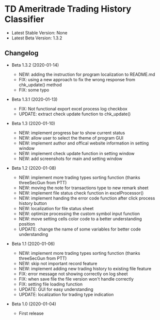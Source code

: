 # TD Ameritrade Trading History Classifier

- Latest Stable Version: None
- Latest Beta Version: 1.3.2

## Changelog

* Beta 1.3.2 (2020-01-14)
    * NEW: adding the instruction for program localization to README.md
    * FIX: using a new approach to fix the wrong response from chk_update() method
    * FIX: some typo

* Beta 1.3.1 (2020-01-13)
    * FIX: Not functional export excel process log checkbox
    * UPDATE: extract check update function to chk_update()

* Beta 1.3 (2020-01-10)
    * NEW: implement progress bar to show current status
    * NEW: allow user to select the theme of program GUI
    * NEW: implement author and offical website information in setting window
    * NEW: implement check update function in setting window
    * NEW: add screenshots for main and setting window

* Beta 1.2 (2020-01-08)
    * NEW: implement more trading types sorting function (thanks threeSecGun from PTT)
    * NEW: moving the note for transactions type to new remark sheet
    * NEW: implement file status check function in excelProcessor()
    * NEW: implement handing the error code function after click process history button
    * NEW: localization for file status sheet
    * NEW: optimize processing the custom symbol input function
    * NEW: move setting cells color code to a better understanding position
    * UPDATE: change the name of some variables for better code understanding

* Beta 1.1 (2020-01-06)
    * NEW: implement more trading types sorting function (thanks threeSecGun from PTT)
    * NEW: skip not important record feature
    * NEW: implement adding new trading history to existing file feature
    * FIX: error message not showing correctly on log sheet
    * FIX: when save file the file version won't handle correctly
    * FIX: setting file loading function
    * UPDATE: GUI for easy understanding
    * UPDATE: localization for trading type indication

* Beta 1.0 (2020-01-04)
    * First release